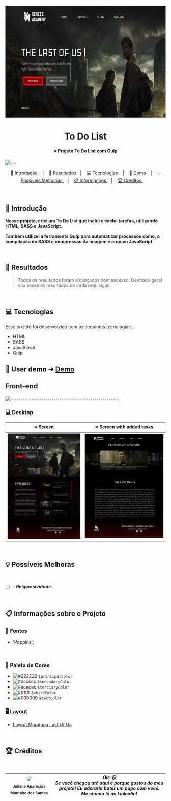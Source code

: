<p align="center">
  <img src="https://github.com/JulianeMonteiro/Maratona-Kenzie/blob/main/assets/images/readme/tela.png" alt="tela principal" width="700" height="350" />
</p>

<h1 align="center"> To Do List  </h1>

<p align="center">
  <b> ⭐ Projeto To Do List com Gulp </b></br>
</p>

[![---](https://raw.githubusercontent.com/andreasbm/readme/master/assets/lines/colored.png)](#table-of-contents)

<p align="center">
  <a href="#Introdução"> 🧩 Introdução </a>&nbsp;&nbsp;&nbsp;|&nbsp;&nbsp;&nbsp;
  <a href="#Resultados"> 🚀 Resultados</a>&nbsp;&nbsp;&nbsp;|&nbsp;&nbsp;&nbsp;
  <a href="#Tecnologias"> 💻 Tecnologias </a>&nbsp;&nbsp;&nbsp;|&nbsp;&nbsp;&nbsp;
  <a href="#Demo"> 📲 Demo </a>&nbsp;&nbsp;&nbsp;|&nbsp;&nbsp;&nbsp;
  <a href="#Ideias">💡 Possíveis Melhorias </a>&nbsp;&nbsp;&nbsp;|&nbsp;&nbsp;&nbsp;
  <a href="#Informações">📋 Informações </a>&nbsp;&nbsp;&nbsp;|&nbsp;&nbsp;&nbsp;
  <a href="#Creditos"> 🏆 Créditos </a>&nbsp;&nbsp;&nbsp;&nbsp;&nbsp;&nbsp;
</p>

<br/>

<a id="Introdução"></a>

## 🧩 Introdução

   <p>  <b> Nesse projeto, criei um To Do List que inclui e exclui tarefas, utilizando HTML, SASS e JavaScript.  </b></p>  
   <p>  <b> Também utilizei a ferramenta Gulp para automatizar processos como, a compilação do SASS e compressão da imagem e arquivo JavaScript.  </b></p>

<br/>

<a id="Resultados"></a>

## 🚀 Resultados

> Todos os resultados foram alcançados com sucesso. De modo geral são esses os resultados de cada requisição.

<br/>

<a id="Tecnologias"></a>

## 💻 Tecnologias

Esse projeto foi desenvolvido com as seguintes tecnologias:

- HTML
- SASS
- JavaScript
- Gulp
  <br/>

<a id="Demo"></a>

## 📲 User demo ➜ [Demo](https://gulp-iota.vercel.app/)

## Front-end

</summary>

[![-----------------------------------------------------](https://raw.githubusercontent.com/andreasbm/readme/master/assets/lines/colored.png)](#table-of-contents)

### 💻 Desktop

| ⭐ Screen                                                                                                    | ⭐ Screen with added tasks                                                                                       |
| ------------------------------------------------------------------------------------------------------------ | ---------------------------------------------------------------------------------------------------------------- |
| ![HomePage](https://github.com/JulianeMonteiro/Maratona-Kenzie/blob/main/assets/images/readme/tela-home.png) | ![StoryPage](https://github.com/JulianeMonteiro/Maratona-Kenzie/blob/main/assets/images/readme/tela-stories.png) |

<br />

<a id="Ideias"></a>

## 💡 Possíveis Melhoras

<br />

- [ ] **_- Responsividade._**

<br />

<a id="Informações"></a>

## 📋 Informações sobre o Projeto

### 🔡 Fontes

- 'Poppins';

  <br />

### 🎨 Paleta de Cores

- ![#222222](https://placehold.co/15x15/ce3029/ce3029.png) `$principalColor`
- ![#cccccc](https://placehold.co/15x15/474747/474747.png) `$secondaryColor`
- ![#ececec](https://placehold.co/15x15/8e0000/8e0000.png) `$terciaryColor`
- ![#ffffff](https://placehold.co/15x15/ffffff/ffffff.png) `$whiteColor`
- ![#000000](https://placehold.co/15x15/000000/000000.png) `$textColor`
  <br />

### 🖥️ Layout

- [Layout Maratona Last Of Us](https://www.figma.com/file/kILPE9zDWM4oTzzejMAgSH/Untitled?t=8)

<br />

<a id="Creditos"></a>

## 🏆 Créditos

<br />

<div >

| [<img src="https://avatars.githubusercontent.com/u/51388071?s=400&u=d9972902dc501a7cf903921900605fbcb22367c1&v=4" width=300 style="border-radius: 65px;" ><br><sub> Juliane Aparecida Monteiro dos Santos </sub>](https://www.linkedin.com/in/juliane-aparecida-monteiro-dos-santos/) | **_Oie 😃 <br /> Se você chegou até aqui é porque gostou do meu projeto! Eu adoraria bater um papo com você. <br /> Me chama lá no Linkedin!_** |
| ------------------------------------------------------------------------------------------------------------------------------------------------------------------------------------------------------------------------------------------------------------------------------------- | ----------------------------------------------------------------------------------------------------------------------------------------------- |

</div>
